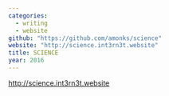 ```yaml
---
categories:
  - writing
  - website
github: "https://github.com/amonks/science"
website: "http://science.int3rn3t.website"
title: SCIENCE
year: 2016
---
```

http://science.int3rn3t.website

